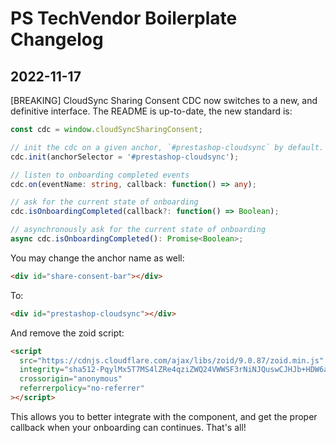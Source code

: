 # PS TechVendor Boilerplate Changelog

## 2022-11-17

[BREAKING] CloudSync Sharing Consent CDC now switches to a new, and definitive interface. The README is up-to-date, the new standard is:

```typescript
const cdc = window.cloudSyncSharingConsent;

// init the cdc on a given anchor, `#prestashop-cloudsync` by default.
cdc.init(anchorSelector = '#prestashop-cloudsync');

// listen to onboarding completed events
cdc.on(eventName: string, callback: function() => any);

// ask for the current state of onboarding
cdc.isOnboardingCompleted(callback?: function() => Boolean);

// asynchronously ask for the current state of onboarding
async cdc.isOnboardingCompleted(): Promise<Boolean>;
```

You may change the anchor name as well:

```html
<div id="share-consent-bar"></div>
```

To:

```html
<div id="prestashop-cloudsync"></div>
```

And remove the zoid script:

```html
<script
  src="https://cdnjs.cloudflare.com/ajax/libs/zoid/9.0.87/zoid.min.js"
  integrity="sha512-PqylMx5T7MS4lZRe4qziZWQ24VWWSF3rNiNJQuswCJHJb+HDW6aQvrTFrIrF+kPl0IS2eFf/ZkFNysjsahEahg=="
  crossorigin="anonymous"
  referrerpolicy="no-referrer"
></script>
```

This allows you to better integrate with the component, and get the proper callback when your onboarding can continues.
That's all!
